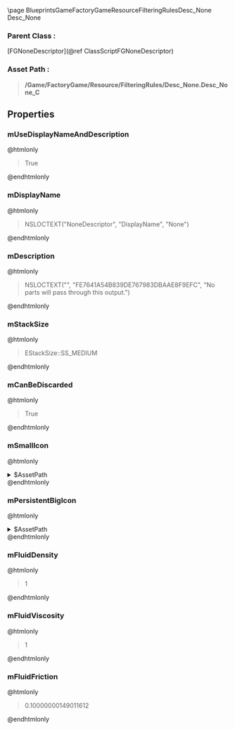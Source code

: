\page BlueprintsGameFactoryGameResourceFilteringRulesDesc_None Desc_None
### Parent Class :
[FGNoneDescriptor](@ref ClassScriptFGNoneDescriptor)
### Asset Path :
<b><blockquote>/Game/FactoryGame/Resource/FilteringRules/Desc_None.Desc_None_C</blockquote></b>
## Properties

### mUseDisplayNameAndDescription
@htmlonly
<blockquote>True</blockquote>
@endhtmlonly

### mDisplayName
@htmlonly
<blockquote>NSLOCTEXT("NoneDescriptor", "DisplayName", "None")</blockquote>
@endhtmlonly

### mDescription
@htmlonly
<blockquote>NSLOCTEXT("", "FE7641A54B839DE767983DBAAE8F9EFC", "No parts will pass through this output.")</blockquote>
@endhtmlonly

### mStackSize
@htmlonly
<blockquote>EStackSize::SS_MEDIUM</blockquote>
@endhtmlonly

### mCanBeDiscarded
@htmlonly
<blockquote>True</blockquote>
@endhtmlonly

### mSmallIcon
@htmlonly
<details>
 <summary>$AssetPath</summary>
<b><a href="_blueprints_game_factory_game_interface_u_i_assets_shared_sort_rule__none.html"><blockquote>SortRule_None</blockquote></a></b>
</details>
@endhtmlonly

### mPersistentBigIcon
@htmlonly
<details>
 <summary>$AssetPath</summary>
<b><a href="_blueprints_game_factory_game_interface_u_i_assets_shared_sort_rule__none.html"><blockquote>SortRule_None</blockquote></a></b>
</details>
@endhtmlonly

### mFluidDensity
@htmlonly
<blockquote>1</blockquote>
@endhtmlonly

### mFluidViscosity
@htmlonly
<blockquote>1</blockquote>
@endhtmlonly

### mFluidFriction
@htmlonly
<blockquote>0.10000000149011612</blockquote>
@endhtmlonly


